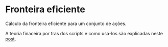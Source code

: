 ﻿# Fronteira eficiente


Cálculo da fronteira eficiente para um conjunto de ações.

A teoria finaceira por tras dos scripts e como usá-los são explicadas neste [post](https://lamfo-unb.github.io/2020/01/22/Markowitz-selecao-carteiras/).

